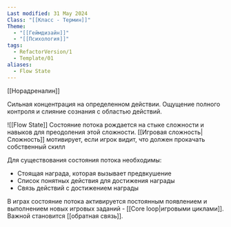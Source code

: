 ```yaml
---
Last modified: 31 May 2024
Class: "[[Класс - Термин]]"
Theme:
  - "[[Геймдизайн]]"
  - "[[Психология]]"
tags:
  - RefactorVersion/1
  - Template/01
aliases:
  - Flow State
---
```

[[Норадреналин]]

Сильная концентрация на определенном действии. Ощущение полного контроля и слияние сознания с областью действий.

![[Flow State]]
Состояние потока рождается на стыке сложности и навыков для преодоления этой сложности.
[[Игровая сложность|Сложность]] мотивирует, если игрок видит, что должен прокачать собственный скилл

Для существования состояния потока необходимы:
- Стоящая награда, которая вызывает предвкушение
- Список понятных действия для достижения награды
- Связь действий с достижением награды

В играх состояние потока активируется постоянным появлением и выполнением новых игровых заданий - [[Core loop|игровыми циклами]]. Важной становится [[обратная связь]].